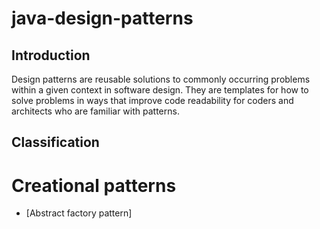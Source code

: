 java-design-patterns
====================

Introduction
------------

Design patterns are reusable solutions to commonly occurring problems within a given context 
in software design. They are templates for how to solve problems in ways that improve code 
readability for coders and architects who are familiar with patterns.

Classification
--------------

# Creational patterns

* [Abstract factory pattern]
